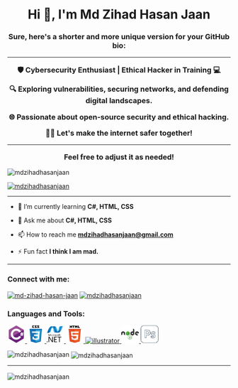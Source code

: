 <h1 align="center">Hi 👋, I'm Md Zihad Hasan Jaan</h1>
<h3 align="center">Sure, here's a shorter and more unique version for your GitHub bio:

---

🛡️ Cybersecurity Enthusiast | Ethical Hacker in Training 💻

🔍 Exploring vulnerabilities, securing networks, and defending digital landscapes.

🌐 Passionate about open-source security and ethical hacking.

👨‍💻 Let's make the internet safer together!

---

Feel free to adjust it as needed!</h3>
<p align="left"> <img src="https://komarev.com/ghpvc/?username=mdzihadhasanjaan&label=Profile%20views&color=0e75b6&style=flat" alt="mdzihadhasanjaan" /> </p> 
 


<p align="left"> <a href="https://github.com/ryo-ma/github-profile-trophy"><img src="https://github-profile-trophy.vercel.app/?username=mdzihadhasanjaan" alt="mdzihadhasanjaan" /></a> </p>

<hr>

- 🌱 I’m currently learning **C#, HTML, CSS**

- 💬 Ask me about **C#, HTML, CSS**

- 📫 How to reach me **mdzihadhasanjaan@gmail.com**

- ⚡ Fun fact **I think I am mad.**
  
<hr>
<h3 align="left">Connect with me:</h3>
<p align="left">
<a href="https://linkedin.com/in/md-zihad-hasan-jaan" target="blank"><img align="center" src="https://raw.githubusercontent.com/rahuldkjain/github-profile-readme-generator/master/src/images/icons/Social/linked-in-alt.svg" alt="md-zihad-hasan-jaan" height="30" width="40" /></a>
<a href="https://www.hackerrank.com/mdzihadhasanjaan" target="blank"><img align="center" src="https://raw.githubusercontent.com/rahuldkjain/github-profile-readme-generator/master/src/images/icons/Social/hackerrank.svg" alt="mdzihadhasanjaan" height="30" width="40" /></a>
</p>


<h3 align="left">Languages and Tools:</h3>
<p align="left"> <a href="https://www.w3schools.com/cs/" target="_blank" rel="noreferrer"> <img src="https://raw.githubusercontent.com/devicons/devicon/master/icons/csharp/csharp-original.svg" alt="csharp" width="40" height="40"/> </a> <a href="https://www.w3schools.com/css/" target="_blank" rel="noreferrer"> <img src="https://raw.githubusercontent.com/devicons/devicon/master/icons/css3/css3-original-wordmark.svg" alt="css3" width="40" height="40"/> </a> <a href="https://dotnet.microsoft.com/" target="_blank" rel="noreferrer"> <img src="https://raw.githubusercontent.com/devicons/devicon/master/icons/dot-net/dot-net-original-wordmark.svg" alt="dotnet" width="40" height="40"/> </a> <a href="https://www.w3.org/html/" target="_blank" rel="noreferrer"> <img src="https://raw.githubusercontent.com/devicons/devicon/master/icons/html5/html5-original-wordmark.svg" alt="html5" width="40" height="40"/> </a> <a href="https://www.adobe.com/in/products/illustrator.html" target="_blank" rel="noreferrer"> <img src="https://www.vectorlogo.zone/logos/adobe_illustrator/adobe_illustrator-icon.svg" alt="illustrator" width="40" height="40"/> </a> <a href="https://nodejs.org" target="_blank" rel="noreferrer"> <img src="https://raw.githubusercontent.com/devicons/devicon/master/icons/nodejs/nodejs-original-wordmark.svg" alt="nodejs" width="40" height="40"/> </a> <a href="https://www.photoshop.com/en" target="_blank" rel="noreferrer"> <img src="https://raw.githubusercontent.com/devicons/devicon/master/icons/photoshop/photoshop-line.svg" alt="photoshop" width="40" height="40"/> </a> </p>


<p><img align="left" src="https://github-readme-stats.vercel.app/api/top-langs?username=mdzihadhasanjaan&show_icons=true&locale=en&layout=compact" alt="mdzihadhasanjaan" /></p>
<p>&nbsp;<img align="center" src="https://github-readme-stats.vercel.app/api?username=mdzihadhasanjaan&show_icons=true&locale=en" alt="mdzihadhasanjaan" /></p><hr>

<p><img align="center" src="https://github-readme-streak-stats.herokuapp.com/?user=mdzihadhasanjaan&" alt="mdzihadhasanjaan" /></p>
